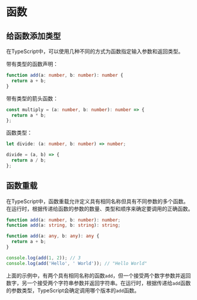 # 函数

## 给函数添加类型
在TypeScript中，可以使用几种不同的方式为函数指定输入参数和返回类型。

带有类型的函数声明：

```ts
function add(a: number, b: number): number {
  return a + b;
}

```

带有类型的箭头函数：

```ts
const multiply = (a: number, b: number): number => {
  return a * b;
};

```
函数类型：
```ts
let divide: (a: number, b: number) => number;

divide = (a, b) => {
  return a / b;
};

```
## 函数重载
在TypeScript中，函数重载允许定义具有相同名称但具有不同参数的多个函数。在运行时，根据传递给函数的参数的数量、类型和顺序来确定要调用的正确函数。
```ts
function add(a: number, b: number): number;
function add(a: string, b: string): string;

function add(a: any, b: any): any {
  return a + b;
}

console.log(add(1, 2)); // 3
console.log(add('Hello', ' World')); // "Hello World"

```
上面的示例中，有两个具有相同名称的函数`add`，但一个接受两个数字参数并返回数字，另一个接受两个字符串参数并返回字符串。在运行时，根据传递给`add`函数的参数类型，TypeScript会确定调用哪个版本的`add`函数。
